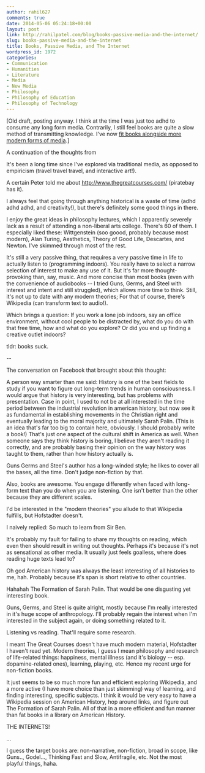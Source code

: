 ```yaml
---
author: rahil627
comments: true
date: 2014-05-06 05:24:18+00:00
layout: post
link: http://rahilpatel.com/blog/books-passive-media-and-the-internet/
slug: books-passive-media-and-the-internet
title: Books, Passive Media, and The Internet
wordpress_id: 1972
categories:
- Communication
- Humanities
- Literature
- Media
- New Media
- Philosophy
- Philosophy of Education
- Philosophy of Technology
---
```


[Old draft, posting anyway. I think at the time I was just too adhd to consume any long form media. Contrarily, I still feel books are quite a slow method of transmitting knowledge. I've now [fit books alongside more modern forms of media](http://www.rahilpatel.com/blog/a-liberal-arts-self-study-curriculum).]

A continuation of the thoughts from

It's been a long time since I've explored via traditional media, as opposed to empiricism (travel travel travel, and interactive art!).

A certain Peter told me about http://www.thegreatcourses.com/ (piratebay has it).

I always feel that going through anything historical is a waste of time (adhd adhd adhd, and creativity!), but there's definitely some good things in there.

I enjoy the great ideas in philosophy lectures, which I apparently severely lack as a result of attending a non-liberal arts college. There's 60 of them. I especially liked these: Wittgenstein (soo goood, probably because most modern), Alan Turing, Aesthetics, Theory of Good Life, Descartes, and Newton. I've skimmed through most of the rest.

It's still a very passive thing, that requires a very passive time in life to actually listen to (programming indoors). You really have to select a narrow selection of interest to make any use of it. But it's far more thought-provoking than, say, music. And more concise than most books (even with the convenience of audiobooks -- I tried Guns, Germs, and Steel with interest and intent and still struggled), which allows more time to think. Still, it's not up to date with any modern theories; For that of course, there's Wikipedia (can transform text to audio!).

Which brings a question: If you work a lone job indoors, say an office environment, without cool people to be distracted by, what do you do with that free time, how and what do you explore? Or did you end up finding a creative outlet indoors?

tldr: books suck.

--

The conversation on Facebook that brought about this thought:

A person way smarter than me said:
History is one of the best fields to study if you want to figure out long-term
trends in human consciousness. I would argue that history is very interesting, but has problems with presentation. Case in point, I used to not be at all interested in the time period between the industrial revolution in american history, but now see it as fundamental in establishing movements in the Christian right and eventually leading to the moral majority and ultimately Sarah Palin. (This is an idea that's far too big to contain here, obviously. I should probably write a book!) That's just one aspect of the cultural shift in America as well. When someone says they think history is boring, I believe they aren't reading it correctly, and are probably basing their opinion on the way history was taught to them, rather than how history actually is.

Guns Germs and Steel's author has a long-winded style; he likes to cover all the bases, all the time. Don't judge non-fiction by that.

Also, books are awesome. You engage differently when faced with long-form text than you do when you are listening. One isn't better than the other because they are different scales.

I'd be interested in the "modern theories" you allude to that Wikipedia fulfills, but Hofstadter doesn't.

I naively replied:
So much to learn from Sir Ben.

It's probably my fault for failing to share my thoughts on reading, which even then should result in writing out thoughts. Perhaps it's because it's not as sensational as other media. It usually just feels goalless, where does reading huge texts lead to?

Oh god American history was always the least interesting of all histories to me, hah. Probably because it's span is short relative to other countries.

Hahahah The Formation of Sarah Palin. That would be one disgusting yet interesting book.

Guns, Germs, and Steel is quite alright, mostly because I'm really interested in it's huge scope of anthropology. I'll probably regain the interest when I'm interested in the subject again, or doing something related to it.

Listening vs reading. That'll require some research.

I meant The Great Courses doesn't have much modern material, Hofstadter I haven't read yet. Modern theories, I guess I mean philosophy and research of life-related things: happiness, mental illness (and it's biology -- esp. dopamine-related ones), learning, playing, etc. Hence my recent urge for non-fiction books.

It just seems to be so much more fun and efficient exploring Wikipedia, and a more active (I have more choice than just skimming) way of learning, and finding interesting, specific subjects. I think it would be very easy to have a Wikipedia session on American History, hop around links, and figure out The Formation of Sarah Palin. All of that in a more efficient and fun manner than fat books in a library on American History.

THE INTERNETS!

...

I guess the target books are: non-narrative, non-fiction, broad in scope, like Guns.., Godel..., Thinking Fast and Slow, Antifragile, etc. Not the most playful things, haha.

